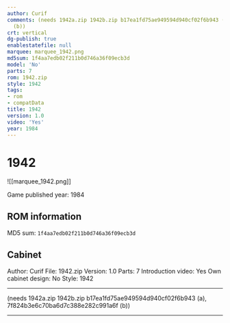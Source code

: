 ```yaml
---
author: Curif
comments: (needs 1942a.zip 1942b.zip b17ea1fd75ae949594d940cf02f6b943 (a), 7f824b3e6c70ba6d7c388e282c991a6f
  (b))
crt: vertical
dg-publish: true
enablestatefile: null
marquee: marquee_1942.png
md5sum: 1f4aa7edb02f211b0d746a36f09ecb3d
model: 'No'
parts: 7
rom: 1942.zip
style: 1942
tags:
- rom
- compatData
title: 1942
version: 1.0
video: 'Yes'
year: 1984
---
```


# 1942

![[marquee_1942.png]]

Game published year: 1984

## ROM information

MD5 sum: `1f4aa7edb02f211b0d746a36f09ecb3d` 

## Cabinet

Author: Curif
File: 1942.zip
Version: 1.0
Parts: 7
Introduction video: Yes
Own cabinet design: No
Style: 1942

---
(needs 1942a.zip 1942b.zip b17ea1fd75ae949594d940cf02f6b943 (a), 7f824b3e6c70ba6d7c388e282c991a6f (b))

---
